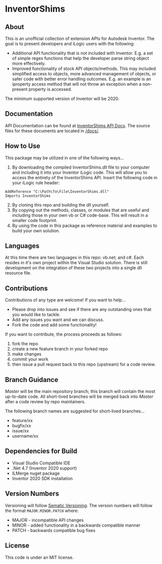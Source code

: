 # InventorShims

## About

This is an unofficial collection of extension APIs for Autodesk Inventor.  The goal is to present developers and iLogic users with the following:

* Additional API functionality that is not included with Inventor.  E.g. a set of simple regex functions that help the developer parse string object more effectively.
* Improved functionality of stock API objects/methods.  This may included simplified access to objects, more advanced management of objects, or safer code with better error handling outcomes.  E.g. an example is an iproperty access method that will not throw an exception when a non-present property is accessed.

The minimum supported version of Inventor will be 2020.

## Documentation

API Documentation can be found at [InventorShims API Docs](https://inventorcode.github.io/InventorShims/).  The source files for these documents are located in [/docs/](https://github.com/InventorCode/InventorShims/tree/master/docs).

## How to Use

This package may be utilized in one of the following ways...

1. By downloading the compiled InventorShims.dll file to your computer and including it into your Inventor iLogic code.  This will allow you to access the entirety of the InventorShims API.  Insert the following code in your iLogic rule header:

```VB
AddReference "C:\Path\To\File\InventorShims.dll"
Imports InventorShims
```

2. By cloning this repo and building the dll yourself.
3. By copying out the methods, classes, or modules that are useful and including those in your own vb or C# code-base. This will result in a smaller code footprint.
4. By using the code in this package as reference material and examples to build your own solution.

## Languages

At this time there are two languages in this repo: vb.net; and c#.  Each resides in it's own project within the Visual Studio solution.  There is still development on the integration of these two projects into a single dll resource file.

## Contributions

Contributions of any type are welcome!  If you want to help...

* Please drop into issues and see if there are any outstanding ones that you would like to tackle.
* Add any issues you want and we can discuss.
* Fork the code and add some functionality!

If you want to contribute, the process proceeds as follows:

1. fork the repo
2. create a new feature branch in your forked repo
3. make changes
4. commit your work
5. then issue a pull request back to this repo (upstream) for a code review.

## Branch Guidance

*Master* will be the main repository branch; this branch will contain the most up-to-date code.  All short-lived branches will be merged back into *Master* after a code review by repo maintainers.

The following branch names are suggested for short-lived branches...

* feature/xx
* bugfix/xx
* issue/xx
* username/xx

## Dependencies for Build

* Visual Studio Compatible IDE
* .Net 4.7 (Inventor 2020 support)
* ILMerge nuget package
* Inventor 2020 SDK installation

## Version Numbers

Versioning will follow [Sematic Versioning](https://semver.org/).  The version numbers will follow the format `MAJOR.MINOR.PATCH` where:

* MAJOR - incompatible API changes
* MINOR - added functionality in a backwards compatible manner
* PATCH - backwards compatible bug fixes

## License

This code is under an MIT license.
